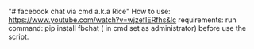 "# facebook chat via cmd a.k.a Rice" 
How to use: https://www.youtube.com/watch?v=wjzefIERfhs&lc
requirements: run command: pip install fbchat ( in cmd set as administrator) before use the script.
